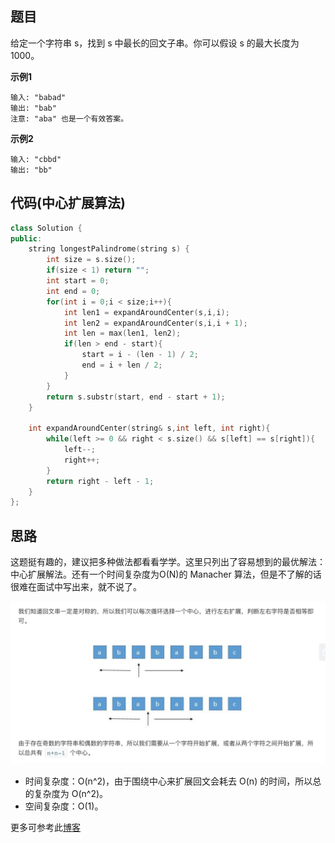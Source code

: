 ## 题目
给定一个字符串 s，找到 s 中最长的回文子串。你可以假设 s 的最大长度为 1000。

**示例1**
```
输入: "babad"
输出: "bab"
注意: "aba" 也是一个有效答案。
```

**示例2**
```
输入: "cbbd"
输出: "bb"
```

## 代码(中心扩展算法)
```C++
class Solution {
public:
    string longestPalindrome(string s) {
        int size = s.size();
        if(size < 1) return "";
        int start = 0;
        int end = 0;
        for(int i = 0;i < size;i++){
            int len1 = expandAroundCenter(s,i,i);
            int len2 = expandAroundCenter(s,i,i + 1);
            int len = max(len1, len2);
            if(len > end - start){
                start = i - (len - 1) / 2;
                end = i + len / 2;
            }
        }
        return s.substr(start, end - start + 1);
    }

    int expandAroundCenter(string& s,int left, int right){
        while(left >= 0 && right < s.size() && s[left] == s[right]){
            left--;
            right++;
        }
        return right - left - 1;
    }
};
```
## 思路

这题挺有趣的，建议把多种做法都看看学学。这里只列出了容易想到的最优解法：中心扩展解法。还有一个时间复杂度为O(N)的 Manacher 算法，但是不了解的话很难在面试中写出来，就不说了。

![](static/5.png)

* 时间复杂度：O(n^2)，由于围绕中心来扩展回文会耗去 O(n) 的时间，所以总的复杂度为 O(n^2)。
* 空间复杂度：O(1)。

更多可参考此[博客](https://leetcode-cn.com/problems/longest-palindromic-substring/solution/xiang-xi-tong-su-de-si-lu-fen-xi-duo-jie-fa-bao-gu/)